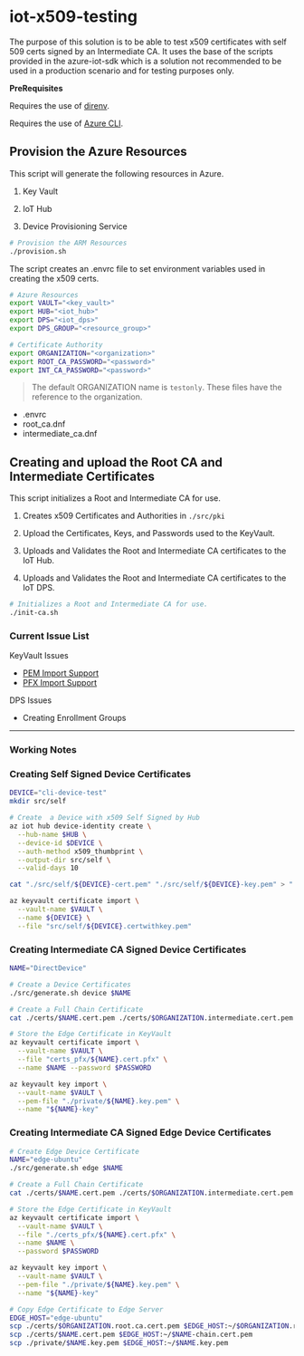 # iot-x509-testing

The purpose of this solution is to be able to test x509 certificates with self 509 certs signed by an Intermediate CA.  It uses the base of the scripts provided in the azure-iot-sdk which is a solution not recommended to be used in a production scenario and for testing purposes only.


__PreRequisites__

Requires the use of [direnv](https://direnv.net/).

Requires the use of [Azure CLI](https://docs.microsoft.com/en-us/cli/azure/install-azure-cli?view=azure-cli-latest).


## Provision the Azure Resources

This script will generate the following resources in Azure.

1. Key Vault

1. IoT Hub

1. Device Provisioning Service

```bash
# Provision the ARM Resources
./provision.sh
```

The script creates an .envrc file to set environment variables used in creating the x509 certs.

```bash
# Azure Resources
export VAULT="<key_vault>"
export HUB="<iot_hub>"
export DPS="<iot_dps>"
export DPS_GROUP="<resource_group>"

# Certificate Authority
export ORGANIZATION="<organization>"
export ROOT_CA_PASSWORD="<password>"
export INT_CA_PASSWORD="<password>"
```

> The default ORGANIZATION name is `testonly`.  These files have the reference to the organization.
  - .envrc
  - root_ca.dnf
  - intermediate_ca.dnf


## Creating and upload the Root CA and Intermediate Certificates

This script initializes a Root and Intermediate CA for use.

1. Creates x509 Certificates and Authorities in `./src/pki`

1. Upload the Certificates, Keys, and Passwords used to the KeyVault.

1. Uploads and Validates the Root and Intermediate CA certificates to the IoT Hub.

1. Uploads and Validates the Root and Intermediate CA certificates to the IoT DPS.

```bash
# Initializes a Root and Intermediate CA for use.
./init-ca.sh
```

### Current Issue List

KeyVault Issues
  - [PEM Import Support](https://github.com/MicrosoftDocs/azure-docs/issues/23558)
  - [PFX Import Support](https://github.com/MicrosoftDocs/azure-docs/issues/16543)

DPS Issues
  - Creating Enrollment Groups

-----------------------------------------------------------------

### Working Notes

### Creating Self Signed Device Certificates

```bash
DEVICE="cli-device-test"
mkdir src/self

# Create  a Device with x509 Self Signed by Hub
az iot hub device-identity create \
  --hub-name $HUB \
  --device-id $DEVICE \
  --auth-method x509_thumbprint \
  --output-dir src/self \
  --valid-days 10

cat "./src/self/${DEVICE}-cert.pem" "./src/self/${DEVICE}-key.pem" > "./src/self/${DEVICE}.certwithkey.pem"

az keyvault certificate import \
  --vault-name $VAULT \
  --name ${DEVICE} \
  --file "src/self/${DEVICE}.certwithkey.pem"
```

### Creating Intermediate CA Signed Device Certificates

```bash
NAME="DirectDevice"

# Create a Device Certificates
./src/generate.sh device $NAME

# Create a Full Chain Certificate
cat ./certs/$NAME.cert.pem ./certs/$ORGANIZATION.intermediate.cert.pem ./certs/$ORGANIZATION.root.ca.cert.pem > ./certs/$NAME-chain.cert.pem

# Store the Edge Certificate in KeyVault
az keyvault certificate import \
  --vault-name $VAULT \
  --file "certs_pfx/${NAME}.cert.pfx" \
  --name $NAME --password $PASSWORD

az keyvault key import \
  --vault-name $VAULT \
  --pem-file "./private/${NAME}.key.pem" \
  --name "${NAME}-key"
```

### Creating Intermediate CA Signed Edge Device Certificates

```bash
# Create Edge Device Certificate
NAME="edge-ubuntu"
./src/generate.sh edge $NAME

# Create a Full Chain Certificate
cat ./certs/$NAME.cert.pem ./certs/$ORGANIZATION.intermediate.cert.pem ./certs/$ORGANIZATION.root.ca.cert.pem > ./certs/$NAME-chain.cert.pem

# Store the Edge Certificate in KeyVault
az keyvault certificate import \
  --vault-name $VAULT \
  --file "./certs_pfx/${NAME}.cert.pfx" \
  --name $NAME \
  --password $PASSWORD

az keyvault key import \
  --vault-name $VAULT \
  --pem-file "./private/${NAME}.key.pem" \
  --name "${NAME}-key"

# Copy Edge Certificate to Edge Server
EDGE_HOST="edge-ubuntu"
scp ./certs/$ORGANIZATION.root.ca.cert.pem $EDGE_HOST:~/$ORGANIZATION.root.ca.cert.pem
scp ./certs/$NAME.cert.pem $EDGE_HOST:~/$NAME-chain.cert.pem
scp ./private/$NAME.key.pem $EDGE_HOST:~/$NAME.key.pem
```
